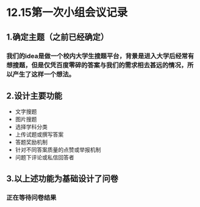 # 12.15第一次小组会议记录
## 1.确定主题（之前已经确定）
### 我们的idea是做一个校内大学生搜题平台，背景是进入大学后经常有想搜题，但是仅凭百度零碎的答案与我们的需求相去甚远的情况，所以产生了这样一个想法。
## 2.设计主要功能
* 文字搜题
* 图片搜题
* 选择学科分类
* 上传试题或撰写答案
* 答题奖励机制
* 针对不同答案质量的点赞或举报机制
* 问题下评论或私信回答者
## 3.以上述功能为基础设计了问卷
### 正在等待问卷结果